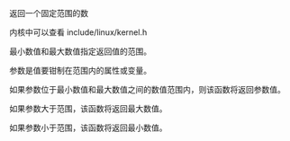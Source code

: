 返回一个固定范围的数

内核中可以查看
include/linux/kernel.h 

最小数值和最大数值指定返回值的范围。

参数是值要钳制在范围内的属性或变量。

如果参数位于最小数值和最大数值之间的数值范围内，则该函数将返回参数值。

如果参数大于范围，该函数将返回最大数值。

如果参数小于范围，该函数将返回最小数值。